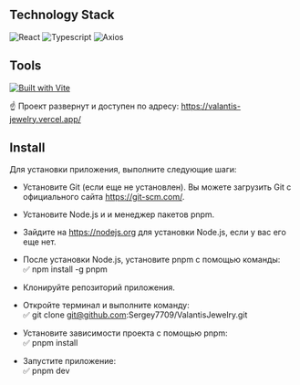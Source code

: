 


## Technology Stack
![React](https://img.shields.io/badge/-React-61DAFB?style=for-the-badge&logo=react&logoColor=black)
![Typescript](https://img.shields.io/badge/-Typescript-3178C6?style=for-the-badge&logo=typescript&logoColor=white)
![Axios](https://img.shields.io/badge/-Axios-007ACC?style=for-the-badge&logo=axios&logoColor=white)

## Tools
[![Built with Vite](https://img.shields.io/badge/Built_with-Vite-646cff?logo=vite)](https://vitejs.dev/)

☝ Проект развернут и доступен по адресу: https://valantis-jewelry.vercel.app/

## Install

Для установки приложения, выполните следующие шаги:

- Установите Git (если еще не установлен). Вы можете загрузить Git с официального сайта https://git-scm.com/.  
- Установите Node.js и и менеджер пакетов pnpm.  
- Зайдите на https://nodejs.org для установки Node.js, если у вас его еще нет. 

- После установки Node.js, установите pnpm с помощью команды:  
✅ npm install -g pnpm

- Клонируйте репозиторий приложения.  
- Откройте терминал и выполните команду:  
✅ git clone git@github.com:Sergey7709/ValantisJewelry.git

- Установите зависимости проекта с помощью pnpm:  
✅ pnpm install

- Запустите приложение:  
✅ pnpm dev

